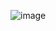 ![image](https://github.com/rigonen/qamModDemod/assets/161667822/036a0bce-305c-4df8-87a8-d4b44468d33d)

